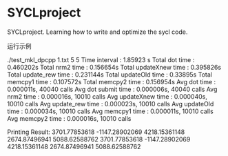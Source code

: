 # SYCLproject
SYCLproject. Learning how to write and optimize the sycl code.



运行示例

 ./test_mkl_dpcpp 1.txt
 5 5
Time interval : 1.85923 s
Total dot time        : 0.460202s
Total nrm2 time       : 0.156654s
Total updateXnew time : 0.395826s
Total update_rew time : 0.231144s
Total updateOld time  : 0.33895s
Total memcpy1 time    : 0.107572s
Total memcpy2 time    : 0.156954s
Avg dot time          : 0.000011s, 40040 calls
Avg dot submit time   : 0.000006s, 40040 calls
Avg nrm2 time         : 0.000016s, 10010 calls
Avg updateXnew time   : 0.000040s, 10010 calls
Avg update_rew time   : 0.000023s, 10010 calls
Avg updateOld time    : 0.000034s, 10010 calls
Avg memcpy1 time      : 0.000011s, 10010 calls
Avg memcpy2 time      : 0.000016s, 10010 calls

Printing Result:
3701.77853618   -1147.28902069  4218.15361148   2674.87496941   5088.62588762   3701.77853618 -1147.28902069   4218.15361148   2674.87496941   5088.62588762

 

